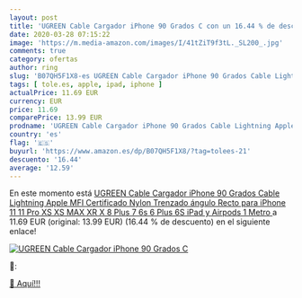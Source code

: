 ```yaml
---
layout: post
title: 'UGREEN Cable Cargador iPhone 90 Grados C con un 16.44 % de descuento'
date: 2020-03-28 07:15:22
image: 'https://m.media-amazon.com/images/I/41tZiT9f3tL._SL200_.jpg'
comments: true
category: ofertas
author: ring
slug: 'B07QH5F1X8-es UGREEN Cable Cargador iPhone 90 Grados Cable Lightning...'
tags: [ tole.es, apple, ipad, iphone ]
actualPrice: 11.69 EUR
currency: EUR
price: 11.69
comparePrice: 13.99 EUR
prodname: 'UGREEN Cable Cargador iPhone 90 Grados Cable Lightning Apple MFI Certificado Nylon Trenzado ángulo Recto para iPhone 11  11 Pro  XS  XS MAX  XR  X  8 Plus  7  6s  6 Plus  6S  iPad y Airpods  1 Metro '
country: 'es'
flag: '🇪🇸'
buyurl: 'https://www.amazon.es/dp/B07QH5F1X8/?tag=tolees-21'
descuento: '16.44'
average: '12.59'
---
```


En este momento está [UGREEN Cable Cargador iPhone 90 Grados Cable Lightning Apple MFI Certificado Nylon Trenzado ángulo Recto para iPhone 11  11 Pro  XS  XS MAX  XR  X  8 Plus  7  6s  6 Plus  6S  iPad y Airpods  1 Metro ](https://www.amazon.es/dp/B07QH5F1X8/?tag=tolees-21) a 11.69 EUR (original: 13.99 EUR) (16.44 %  de descuento) en el siguiente enlace!

[![UGREEN Cable Cargador iPhone 90 Grados C](https://m.media-amazon.com/images/I/41tZiT9f3tL._SL200_.jpg)](https://www.amazon.es/dp/B07QH5F1X8/?tag=tolees-21)

🔎:


[🛒 Aquí!!!](https://www.amazon.es/dp/B07QH5F1X8/?tag=tolees-21)
